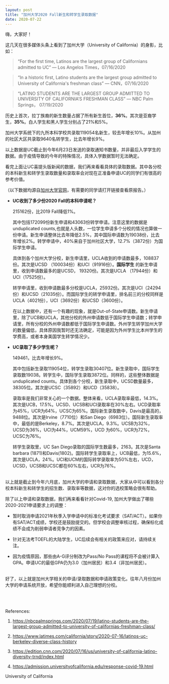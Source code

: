 ```yaml
---
layout: post
title: "加州大学2020 Fall新生和转学生录取数据"
date: 2020-07-22
---
```


嗨，大家好！

这几天在很多媒体头条上看到了加州大学（University of California）的身影，比如：

>“For the first time, Latinos are the largest group of Californians admitted to UC” — Los Angelos Times，07/16/2020

>“In a historic first, Latino students are the largest group admitted to University of California's freshman class” — CNN，07/16/2020

>“LATINO STUDENTS ARE THE LARGEST GROUP ADMITTED TO UNIVERSITY OF CALIFORNIA’S FRESHMAN CLASS” — NBC Palm Springs， 07/19/2020

历史上首次，拉丁族裔的新生数量占据了所有新生首位，**36%**。其次是亚裔学生，**35%**。白人学生和黑人学生分别占了21%和5%。

加州大学系统下的九所本科学校共录取119054名新生，较去年增长10%。从加州的社区大区共录取9640名转学生，比去年增长9%。

以上数据是UC截止到今年6月23日发送的录取通知书数量，并非最后入学学生的数据。由于疫情导致的今年的特殊情况，具体入学数据暂时无法确定。

看完上面让UC喜提头版新闻的数据，我们再来看看具体的录取数据。其中各分校的本科新生和转学生录取数量和录取率会对现在正准备申请UC的同学们有很高的参考价值。

（以下数据均源自[加州大学官网](https://www.ucop.edu/institutional-research-academic-planning/content-analysis/ug-admissions/ug-data.html)，有需要的同学请打开链接查看原报告。）

+ **UC收到了多少份2020 Fall的本科申请呢？**

  215162份，比2019 Fall降低1%。

  其中包括172099份新生申请和43063份转学申请。注意这里的数据是unduplicated counts,也就是人头数，一位学生申请多个分校的情况也算做一份申请。新生申请整体比去年降低2.5%，其中国际申请数为19038份，比去年增长2%。转学申请中，40%来自于加州社区大学，12.7%（3872份）为国际学生申请。

  具体到各个加州大学分校，新生申请里，UCLA收到的申请数最多，108837份。其次是UCSD （100034份）和UCI（91916份）。**国际学生** 的新生申请里，收到申请数最多的是UCSD， 19320份。其次是UCLA （17944份）和UCI（17525份）。

  转学申请里，收到申请数最多分校是UCLA，25932份。其次是UCI（24294份）和UCSD（21035份）。而国际学生的转学申请里，排名前三的分校同样是UCLA（4021份），UCI（3692份）和UCSD（3600份）。

  在以上数据中，还有一个有趣的现象，就是Out-of-State申请数。新生申请里，除了UCB和UCLA，其他分校的外州申请数低于国际学生申请数；转学申请里，所有分校的外州申请数都低于国际学生申请数。外州学生转学加州大学的数量偏低，具体原因我暂时还无法确定，可能是因为外州学生比本州学生的学费高，或者本身美国学生转学情况少。

+ **UC录取了多少学生呢？**

  149461，比去年增长9%。

  其中包括新生录取119054位，转学生录取30407位。新生录取中，国际学生录取数19038。转学生中，国际学生录取3872位。同样的，这些整体数据是unduplicated counts。具体到各个分校，新生录取中，UCSD数量最多，38305位。其次是UCSC（35892）和UCD（35838）。

  录取率是我们非常关心的一个数据。整体来看，UCLA录取率最低，14.3%。其次是UCB，17.5%。UCSD、UCSB和UCI录取率在30%左右。UCD录取率为45%，UCR为64%，UCSC为65%。国际新生录取数中，Davis是最高的，9488位。其次是Irvine（7710位）和San Diego（6983位）。国际新生录取率中，最低的是Berkeley，8.7%。其次是UCLA，9.3%。UCSB为32%，UCSD为36%，UCI为44%，UCM59%，UCD 为60%，UCR为72%，UCSC为76%。

  转学生录取里，UC San Diego录取的国际学生数最多，2163。其次是Santa barbara (1871)和Davis(1802)。国际转学生录取率上，UCB最低，为15.6%，其次是UCLA，24%。UCI和UCM的国际转学录取率为50%左右，UCD，UCSD，UCSB和UCSC都在60%左右，UCR为76%。

<br>
以上就是截止到今年六月底，加州大学的申请和录取数据，大家从中可以看到各分校本科新生和转学生的招生数、录取率等数据，这对你的选校策略会很有帮助。

除了以上申请和录取数据，我们再来看看针对Covid-19, 加州大学做出了哪些2020-2021申请要求上的调整：  
+ 暂时取消申请2021年秋季入学申请中的标准化考试要求（SAT/ACT）。如果你有SAT/ACT成绩，学校还是鼓励提交的。但学校会调整审核过程，确保标化成绩不会成为削弱申请者竞争力的因素。

+ 针对无法考TOEFL的大陆学生，UC后续会有相关的政策来应对，请持续关注。

+ 因为疫情原因，那些由A-G评分制改为Pass/No Pass的课程将不会被计算入GPA。申请UC的最低GPA仍为3.0（加州居民）和3.4（非加州居民）。

<br>
好了，以上就是加州大学相关的申请/录取数据和申请政策变化。往年八月份加州大学的申请系统开放，希望你能顺利进入自己理想的分校。

<br>
<br>
<br>
<br>

References:  
1. https://nbcpalmsprings.com/2020/07/19/latino-students-are-the-largest-group-admitted-to-university-of-californias-freshman-class/

2. https://www.latimes.com/california/story/2020-07-16/latinos-uc-berkeley-diverse-class-history

3. https://edition.cnn.com/2020/07/16/us/university-of-california-latino-diversity-trnd/index.html

4. https://admission.universityofcalifornia.edu/response-covid-19.html


University of California
